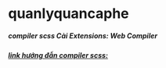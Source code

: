 # quanlyquancaphe
##### compiler scss Cài Extensions: Web Compiler  
  ##### [link hướng đẫn compiler scss:](http://https://andyp.dev/posts/compile-sass-files-in-visual-studio-2019-using-web-compiler )
